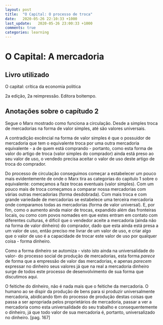 ```yaml
---
layout: post
title:  "O Capital: O processo de troca"
date:   2020-05-26 22:10:33 +1000
last_update:   2020-05-26 23:00:33 +1000
comments: true
categories: learning
---
```


# O Capital: A mercadoria

## Livro utilizado

O capital: crítica da economia politica

2a edição, 2a reimpressão. Editora boitempo.

## Anotações sobre o capítudo 2

Segue o Marx mostrado como funciona a circulação. Desde a simples troca de
mercadorias na forma de valor simples, até são valores universais.

A contradição excêncial na forma de valor simples é que o possuidor de
mercadoria que tem o equivalente troca por uma outra mercadoria equivalente - a
de quem está comprando - portanto, como esta forma de valor do artigo de troca
(valor simples do comprador) ainda está preso ao seu valor de uso, o vendedo
precisa aceitar o valor de uso deste artigo de troca do comprador.

Do processo de circulação conseguimos começar a estabelecer um pouco mais
evidentemente de onde o Marx tira as categorias do capitulo 1 sobre o
equivalente: começamos a faze trocas eventuais (valor simples). Com um pouco
mais de troca começamos a comparar nossa mercadorias com várias outras
mercadorias (forma desdobrada). Com mais troca e com grande variedade de
mercadorias se estabelece uma terceira mercadoria onde comparamos todas as
mercadorias (forma de valor universal). E, por fim, como o aumento ainda maior de
trocas, expandido além das fronteiras locais, ou como com povos nomades em que
estes entram em contato com diferentes culturas, é dificil que o vendedor aceite
a mercadoria (ainda não na forma de valor dinheiro) do comprador, dado que esta
ainda está presa a um valor de uso, então preciso me livrar de um valor de uso,
e criar algo que o valor de uso é a capacidade de trocar este valor de uso por
qualquer coisa - forma dinheiro.

Como a forma dinheiro se automiza - visto isto ainda na universalidade do valor-
do processo social de produção de mercadorias, esta forma *parece* de forma que
a empressão de valor das mercadorias, e apenas *parecem* expressar no dinheiro
seus valores já que na real a mercadoria dinheiro surge de todos este processo
de desenvolvimento de sua forma que discutimos aqui.

O feitiche do dinheiro, não é nada mais que o feitiche da mercadoria. O humano
ao se dispir da produção de bens para si produzir universalmente mercadoria,
abidicando tbm do processo de produção destas coisas que passa a ser apropriada
pelos proprietários de mercadoria, passar a ver a mercadoria como esta
universalidade do seu trabalho e consequentemente o dinheiro, já que todo valor
de sua mercadoria é, portanto, universalizado no dinheiro. [pag. 167]
